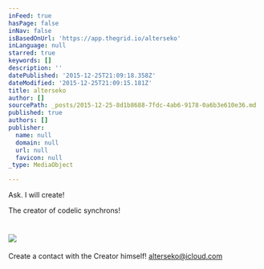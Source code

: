 ```yaml
---
inFeed: true
hasPage: false
inNav: false
isBasedOnUrl: 'https://app.thegrid.io/alterseko'
inLanguage: null
starred: true
keywords: []
description: ''
datePublished: '2015-12-25T21:09:18.358Z'
dateModified: '2015-12-25T21:09:15.181Z'
title: alterseko
author: []
sourcePath: _posts/2015-12-25-8d1b8688-7fdc-4ab6-9178-0a6b3e610e36.md
published: true
authors: []
publisher:
  name: null
  domain: null
  url: null
  favicon: null
_type: MediaObject

---
```

Ask. I will create!

The creator of codelic synchrons!

# ![](https://s3-us-west-2.amazonaws.com/the-grid-img/p/b00661766b39b4f57f744a6f56aa1b643569b5a9.png)

Create a contact with the Creator himself! [alterseko@icloud.com][0]

[0]: mailto:alterseko@icloud.com